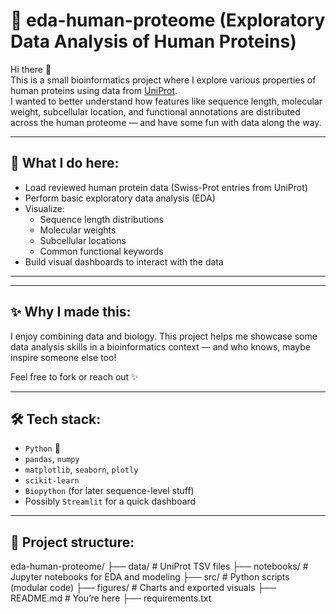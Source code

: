 # 🧬 eda-human-proteome (Exploratory Data Analysis of Human Proteins)

Hi there 👋  
This is a small bioinformatics project where I explore various properties of human proteins using data from [UniProt](https://www.uniprot.org/).  
I wanted to better understand how features like sequence length, molecular weight, subcellular location, and functional annotations are distributed across the human proteome — and have some fun with data along the way.

---

## 📌 What I do here:

- Load reviewed human protein data (Swiss-Prot entries from UniProt)
- Perform basic exploratory data analysis (EDA)
- Visualize:
  - Sequence length distributions
  - Molecular weights
  - Subcellular locations
  - Common functional keywords
- Build visual dashboards to interact with the data

---

---

## ✨ Why I made this:
I enjoy combining data and biology. This project helps me showcase some data analysis skills in a bioinformatics context — and who knows, maybe inspire someone else too!

Feel free to fork or reach out ✨

---



## 🛠️ Tech stack:

- `Python` 🐍
- `pandas`, `numpy`
- `matplotlib`, `seaborn`, `plotly`
- `scikit-learn`
- `Biopython` (for later sequence-level stuff)
- Possibly `Streamlit` for a quick dashboard

---
## 📁 Project structure:

eda-human-proteome/
├── data/ # UniProt TSV files
├── notebooks/ # Jupyter notebooks for EDA and modeling
├── src/ # Python scripts (modular code)
├── figures/ # Charts and exported visuals
├── README.md # You’re here
├── requirements.txt



